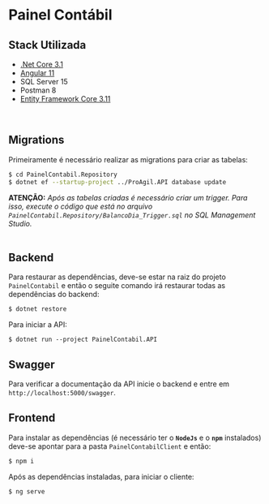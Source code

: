 # Painel Contábil

## Stack Utilizada
* [.Net Core 3.1](#Backend)
* [Angular 11](#Frontend)
* SQL Server 15
* Postman 8
* [Entity Framework Core 3.11](#Migrations)
<br>


## Migrations

Primeiramente é necessário realizar as migrations para criar as tabelas:
~~~bash
$ cd PainelContabil.Repository
$ dotnet ef --startup-project ../ProAgil.API database update 
~~~

<b>ATENÇÃO:</b> <i>Após as tabelas criadas é necessário criar um trigger. Para isso, execute o 
código que está no arquivo `PainelContabil.Repository/BalancoDia_Trigger.sql` no SQL Management Studio.</i>
<br>
<br>


## Backend

Para restaurar as dependências, deve-se estar na raiz do projeto `PainelContabil` e então o seguite comando irá restaurar todas as dependências do backend:
```cmd
$ dotnet restore
```

Para iniciar a API:
```
$ dotnet run --project PainelContabil.API
```

## Swagger

Para verificar a documentação da API inicie o backend e entre em `http://localhost:5000/swagger`.


## Frontend

Para instalar as dependências (é necessário ter o <b>`NodeJs`</b> e o <b>`npm`</b> instalados) deve-se apontar para a pasta `PainelContabilClient` e então:
```cmd
$ npm i
```
Após as dependências instaladas, para iniciar o cliente:
```cmd
$ ng serve
```
